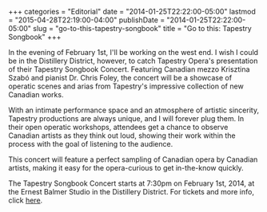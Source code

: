 +++
categories = "Editorial"
date = "2014-01-25T22:22:00-05:00"
lastmod = "2015-04-28T22:19:00-04:00"
publishDate = "2014-01-25T22:22:00-05:00"
slug = "go-to-this-tapestry-songbook"
title = "Go to this: Tapestry Songbook"
+++

In the evening of February 1st, I'll be working on the west end. I wish I could be in the Distillery District, however, to catch Tapestry Opera's presentation of their Tapestry Songbook Concert. Featuring Canadian mezzo Krisztina Szabó and pianist Dr. Chris Foley, the concert will be a showcase of operatic scenes and arias from Tapestry's impressive collection of new Canadian works.

With an intimate performance space and an atmosphere of artistic sincerity, Tapestry productions are always unique, and I will forever plug them. In their open operatic workshops, attendees get a chance to observe Canadian artists as they think out loud, showing their work within the process with the goal of listening to the audience.

This concert will feature a perfect sampling of Canadian opera by Canadian artists, making it easy for the opera-curious to get in-the-know quickly.

The Tapestry Songbook Concert starts at 7:30pm on February 1st, 2014, at the Ernest Balmer Studio in the Distillery District. For tickets and more info, click [here](https://tapestryopera.com/tapestry-songbook-2014).
